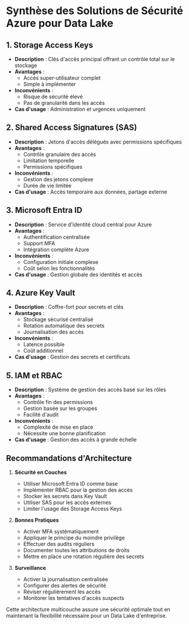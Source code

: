 # Synthèse des Solutions de Sécurité Azure pour Data Lake

## 1. Storage Access Keys
- **Description** : Clés d'accès principal offrant un contrôle total sur le stockage
- **Avantages** :
  - Accès super-utilisateur complet
  - Simple à implémenter
- **Inconvénients** :
  - Risque de sécurité élevé
  - Pas de granularité dans les accès
- **Cas d'usage** : Administration et urgences uniquement

## 2. Shared Access Signatures (SAS)
- **Description** : Jetons d'accès délégués avec permissions spécifiques
- **Avantages** :
  - Contrôle granulaire des accès
  - Limitation temporelle
  - Permissions spécifiques
- **Inconvénients** :
  - Gestion des jetons complexe
  - Durée de vie limitée
- **Cas d'usage** : Accès temporaire aux données, partage externe

## 3. Microsoft Entra ID
- **Description** : Service d'identité cloud central pour Azure
- **Avantages** :
  - Authentification centralisée
  - Support MFA
  - Intégration complète Azure
- **Inconvénients** :
  - Configuration initiale complexe
  - Coût selon les fonctionnalités
- **Cas d'usage** : Gestion globale des identités et accès

## 4. Azure Key Vault
- **Description** : Coffre-fort pour secrets et clés
- **Avantages** :
  - Stockage sécurisé centralisé
  - Rotation automatique des secrets
  - Journalisation des accès
- **Inconvénients** :
  - Latence possible
  - Coût additionnel
- **Cas d'usage** : Gestion des secrets et certificats

## 5. IAM et RBAC
- **Description** : Système de gestion des accès basé sur les rôles
- **Avantages** :
  - Contrôle fin des permissions
  - Gestion basée sur les groupes
  - Facilité d'audit
- **Inconvénients** :
  - Complexité de mise en place
  - Nécessite une bonne planification
- **Cas d'usage** : Gestion des accès à grande échelle

## Recommandations d'Architecture
1. **Sécurité en Couches**
   - Utiliser Microsoft Entra ID comme base
   - Implémenter RBAC pour la gestion des accès
   - Stocker les secrets dans Key Vault
   - Utiliser SAS pour les accès externes
   - Limiter l'usage des Storage Access Keys

2. **Bonnes Pratiques**
   - Activer MFA systématiquement
   - Appliquer le principe du moindre privilège
   - Effectuer des audits réguliers
   - Documenter toutes les attributions de droits
   - Mettre en place une rotation régulière des secrets

3. **Surveillance**
   - Activer la journalisation centralisée
   - Configurer des alertes de sécurité
   - Réviser régulièrement les accès
   - Monitorer les tentatives d'accès suspects

Cette architecture multicouche assure une sécurité optimale tout en maintenant la flexibilité nécessaire pour un Data Lake d'entreprise. 
